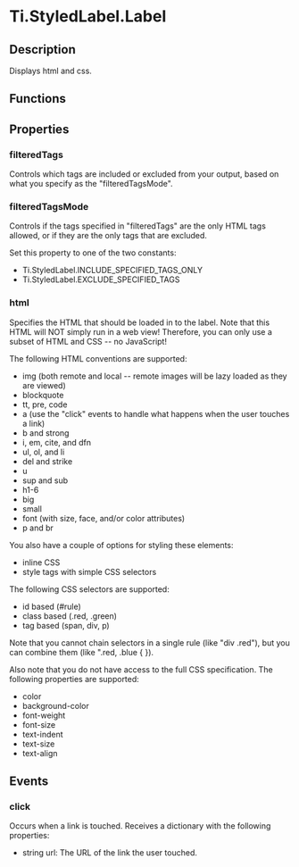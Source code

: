 # Ti.StyledLabel.Label

## Description

Displays html and css.

## Functions

## Properties

### filteredTags

Controls which tags are included or excluded from your output, based on what you specify as the
"filteredTagsMode".

### filteredTagsMode

Controls if the tags specified in "filteredTags" are the only HTML tags allowed, or if they are the only
tags that are excluded.

Set this property to one of the two constants:

* Ti.StyledLabel.INCLUDE_SPECIFIED_TAGS_ONLY
* Ti.StyledLabel.EXCLUDE_SPECIFIED_TAGS

### html

Specifies the HTML that should be loaded in to the label. Note that this HTML will NOT simply
run in a web view! Therefore, you can only use a subset of HTML and CSS -- no JavaScript!

The following HTML conventions are supported:

* img (both remote and local -- remote images will be lazy loaded as they are viewed)
* blockquote
* tt, pre, code
* a (use the "click" events to handle what happens when the user touches a link)
* b and strong
* i, em, cite, and dfn
* ul, ol, and li
* del and strike
* u
* sup and sub
* h1-6
* big
* small
* font (with size, face, and/or color attributes)
* p and br

You also have a couple of options for styling these elements:

* inline CSS
* style tags with simple CSS selectors

The following CSS selectors are supported:

* id based (#rule)
* class based (.red, .green)
* tag based (span, div, p)

Note that you cannot chain selectors in a single rule (like "div .red"), but you can
combine them (like ".red, .blue { }).

Also note that you do not have access to the full CSS specification. The following properties
are supported:

* color
* background-color
* font-weight
* font-size
* text-indent
* text-size
* text-align

## Events

### click

Occurs when a link is touched. Receives a dictionary with the following properties:

* string url: The URL of the link the user touched.
